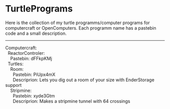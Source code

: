 # TurtlePrograms
Here is the collection of my turtle programms/computer programs for computercraft or OpenComputers.
Each programm name has a pastebin code and a small description.
<hr>
Computercraft:<br>
&nbsp;&nbsp;ReactorControler:<br>
&nbsp;&nbsp;&nbsp;&nbsp;Pastebin: dFFkpKMj<br>
&nbsp;&nbsp;Turtles:<br>
&nbsp;&nbsp;&nbsp;&nbsp;Room:<br>
&nbsp;&nbsp;&nbsp;&nbsp;&nbsp;&nbsp;Pastebin: PiUpx4mX<br>
&nbsp;&nbsp;&nbsp;&nbsp;&nbsp;&nbsp;Descriprion: Lets you dig out a room of your size with EnderStorage support<br>
&nbsp;&nbsp;&nbsp;&nbsp;Stripmine:<br>
&nbsp;&nbsp;&nbsp;&nbsp;&nbsp;&nbsp;Pastebin: xyde3Gtm<br>
&nbsp;&nbsp;&nbsp;&nbsp;&nbsp;&nbsp;Descriprion: Makes a stripmine tunnel with 64 crossings
